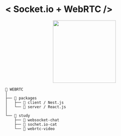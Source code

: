 # < Socket.io + WebRTC />

<p align="center">
  <img src="https://user-images.githubusercontent.com/75781414/210044703-f9576be8-8143-4a98-8c41-95abf4b682cc.png" width=200>
</p>

```
📁 WEBRTC
│
├── 📁 packages
│   ├── 📁 client / Nest.js
│   └── 📁 server / React.js
│
└── 📁 study
    ├── 📁 websocket-chat
    ├── 📁 sochet.io-cat
    └── 📁 webrtc-video
```
